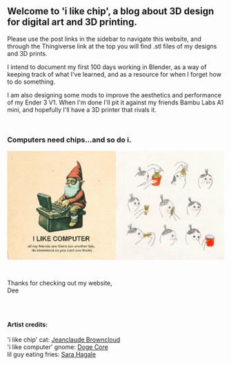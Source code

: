 ## Welcome to 'i like chip', a blog about 3D design for digital art and 3D printing.

Please use the post links in the sidebar to navigate this website, and through the Thingiverse link at the top you will find .stl files of my designs and 3D prints.

I intend to document my first 100 days working in Blender, as a way of keeping track of what I've learned, and as a resource for when I forget how to do something.

I am also designing some mods to improve the aesthetics and performance of my Ender 3 V1. When I'm done I'll pit it against my friends Bambu Labs A1 mini, and hopefully I'll have a 3D printer that rivals it.



<div style="height: 1em"> </div>

### Computers need chips...and so do i.

![computers](/images/i-like-computers-and-fries.JPEG)

<div style="height: 1em"> </div>

Thanks for checking out my website,  
Dee
<div style="height: 1em"> </div>
<div style="height: 1em"> </div>

#### Artist credits:  
'i like chip' cat: [Jeanclaude Browncloud](https://www.instagram.com/jeanclaude_browncloud/)  
'i like computer' gnome: [Doge Core](https://www.dogecore.com/)  
lil guy eating fries: [Sara Hagale](https://www.shagey.com/)









<div style="height: 1em"> </div>
